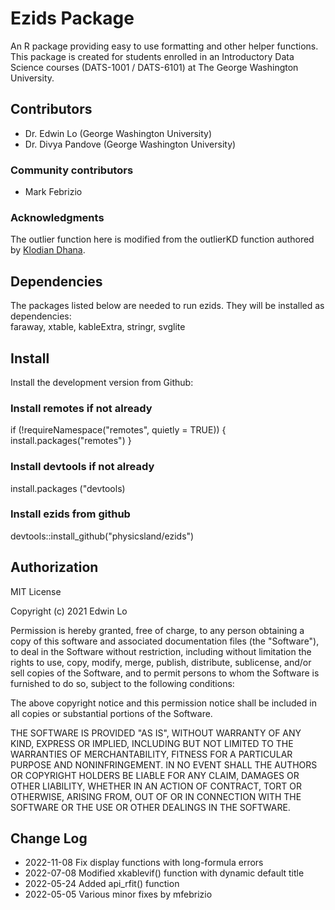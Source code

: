 # Ezids Package 

An R package providing easy to use formatting and other helper functions. 
This package is created for students enrolled in an Introductory Data Science 
courses (DATS-1001 / DATS-6101) at The George Washington University.

## Contributors

+ Dr. Edwin Lo (George Washington University)
+ Dr. Divya Pandove (George Washington University) 

### Community contributors

+ Mark Febrizio

### Acknowledgments

The outlier function here is modified from the outlierKD function authored by
[Klodian Dhana](https://www.r-bloggers.com/identify-describe-plot-and-remove-the-outliers-from-the-dataset/).


## Dependencies 

The packages listed below are needed to run ezids. They will be installed as dependencies:  
faraway, xtable, kableExtra, stringr, svglite  


## Install

Install the development version from Github:


### Install remotes if not already
if (!requireNamespace("remotes", quietly = TRUE)) {
  install.packages("remotes")
}

### Install devtools if not already 
install.packages ("devtools)


### Install ezids from github
devtools::install_github("physicsland/ezids")

## Authorization

MIT License

Copyright (c) 2021 Edwin Lo

Permission is hereby granted, free of charge, to any person obtaining a copy
of this software and associated documentation files (the "Software"), to deal
in the Software without restriction, including without limitation the rights
to use, copy, modify, merge, publish, distribute, sublicense, and/or sell
copies of the Software, and to permit persons to whom the Software is
furnished to do so, subject to the following conditions:

The above copyright notice and this permission notice shall be included in all
copies or substantial portions of the Software.

THE SOFTWARE IS PROVIDED "AS IS", WITHOUT WARRANTY OF ANY KIND, EXPRESS OR
IMPLIED, INCLUDING BUT NOT LIMITED TO THE WARRANTIES OF MERCHANTABILITY,
FITNESS FOR A PARTICULAR PURPOSE AND NONINFRINGEMENT. IN NO EVENT SHALL THE
AUTHORS OR COPYRIGHT HOLDERS BE LIABLE FOR ANY CLAIM, DAMAGES OR OTHER
LIABILITY, WHETHER IN AN ACTION OF CONTRACT, TORT OR OTHERWISE, ARISING FROM,
OUT OF OR IN CONNECTION WITH THE SOFTWARE OR THE USE OR OTHER DEALINGS IN THE
SOFTWARE.


## Change Log

+ 2022-11-08 Fix display functions with long-formula errors
+ 2022-07-08 Modified xkablevif() function with dynamic default title
+ 2022-05-24 Added api_rfit() function
+ 2022-05-05 Various minor fixes by mfebrizio






